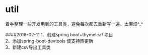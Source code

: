 # util
着手整理一些开发用到的工具类，避免每次都去重新写一遍，太麻烦^_^

####2018-02-11
1、创建spring boot+thymeleaf 项目  
2、添加spring-boot-devtools 使支持热更新  
3、新建csv导出工具类  

